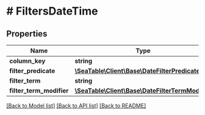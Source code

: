 # # FiltersDateTime

## Properties

Name | Type | Description | Notes
------------ | ------------- | ------------- | -------------
**column_key** | **string** |  | [optional]
**filter_predicate** | [**\SeaTable\Client\Base\DateFilterPredicate**](DateFilterPredicate.md) |  | [optional]
**filter_term** | **string** |  | [optional]
**filter_term_modifier** | [**\SeaTable\Client\Base\DateFilterTermModifier**](DateFilterTermModifier.md) |  | [optional]

[[Back to Model list]](../../README.md#models) [[Back to API list]](../../README.md#endpoints) [[Back to README]](../../README.md)
